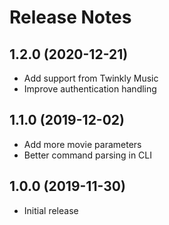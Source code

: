 # Release Notes

## 1.2.0 (2020-12-21)

- Add support from Twinkly Music
- Improve authentication handling

## 1.1.0 (2019-12-02)

- Add more movie parameters
- Better command parsing in CLI

## 1.0.0 (2019-11-30)

- Initial release
